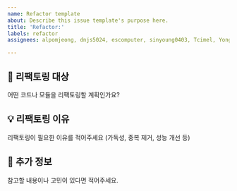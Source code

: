 ```yaml
---
name: Refactor template
about: Describe this issue template's purpose here.
title: 'Refactor:'
labels: refactor
assignees: alpomjeong, dnjs5024, escomputer, sinyoung0403, Tcimel, YongLeeCode

---
```


<!---
name: 🔧 리팩토링
about: 기존 코드 개선이 필요한 부분을 기록합니다.
ex:"Refactor:인스턴스화 방식을 정적팩토링으로 리팩토링"
--->

## 🔨 리팩토링 대상
어떤 코드나 모듈을 리팩토링할 계획인가요?

## 💡 리팩토링 이유
리팩토링이 필요한 이유를 적어주세요 (가독성, 중복 제거, 성능 개선 등)

## 📝 추가 정보
참고할 내용이나 고민이 있다면 적어주세요.
